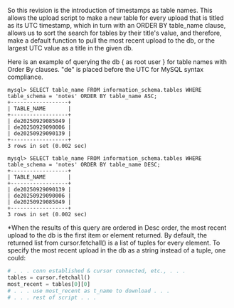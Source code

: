 So this revision is the introduction of timestamps as table names. This allows the upload script to make a new table for every upload that is titled as its UTC timestamp, which in turn with an ORDER BY table_name clause, allows us to sort the search for tables by their title's value, and therefore, make a default function to pull the most recent upload to the db, or the largest UTC value as a title in the given db.

Here is an example of querying the db { as root user } for table names with Order By clauses. "de" is placed before the UTC for MySQL syntax compliance.
```MySQL
mysql> SELECT table_name FROM information_schema.tables WHERE table_schema = 'notes' ORDER BY table_name ASC;
+------------------+
| TABLE_NAME       |
+------------------+
| de20250929085049 |
| de20250929090006 |
| de20250929090139 |
+------------------+
3 rows in set (0.002 sec)

mysql> SELECT table_name FROM information_schema.tables WHERE table_schema = 'notes' ORDER BY table_name DESC;
+------------------+
| TABLE_NAME       |
+------------------+
| de20250929090139 |
| de20250929090006 |
| de20250929085049 |
+------------------+
3 rows in set (0.002 sec)
```
*When the results of this query are ordered in Desc order, the most recent upload to the db is the first item or element returned. By default, the returned list from cursor.fetchall() is a list of tuples for every element. To specify the most recent upload in the db as a string instead of a tuple, one could:
```python
# . . . conn established & cursor connected, etc., . . .
tables = cursor.fetchall()
most_recent = tables[0][0]
# . . . use most_recent as t_name to download . . .
# . . . rest of script . . .
```